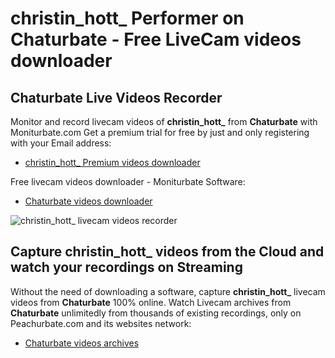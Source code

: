 # christin_hott_ Performer on Chaturbate - Free LiveCam videos downloader

## Chaturbate Live Videos Recorder

Monitor and record livecam videos of **christin_hott_** from **Chaturbate** with Moniturbate.com
Get a premium trial for free by just and only registering with your Email address:
* [christin_hott_ Premium videos downloader](https://moniturbate.com/request-demo-licence-key.html)

Free livecam videos downloader - Moniturbate Software:
* [Chaturbate videos downloader](https://moniturbate.com/moniturbate-download-software.html)

![christin_hott_ livecam videos recorder](https://peachurnet.com/templates/moniturbate-software.png)


## Capture christin_hott_ videos from the Cloud and watch your recordings on Streaming

Without the need of downloading a software, capture **christin_hott_** livecam videos from **Chaturbate** 100% online.
Watch Livecam archives from **Chaturbate** unlimitedly from thousands of existing recordings, only on Peachurbate.com and its websites network:
* [Chaturbate videos archives](https://peachurnet.com/)